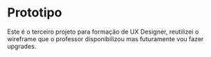 # Prototipo
Este é o terceiro projeto para formação de UX Designer, reutilizei o wireframe que o professor disponibilizou mas futuramente vou fazer upgrades.
